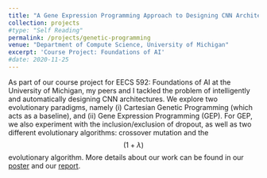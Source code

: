 ```yaml
---
title: "A Gene Expression Programming Approach to Designing CNN Architectures"
collection: projects
#type: "Self Reading"
permalink: /projects/genetic-programming
venue: "Department of Compute Science, University of Michigan"
excerpt: 'Course Project: Foundations of AI'
#date: 2020-11-25
---
```


As part of our course project for EECS 592: Foundations of AI at the University of Michigan, my peers and I tackled the problem of intelligently and automatically designing CNN architectures. We explore two evolutionary paradigms, namely (i) Cartesian Genetic Programming (which acts as a baseline), and (ii) Gene Expression Programming (GEP). For GEP, we also experiment with the inclusion/exclusion of dropout, as well as two different evolutionary algorithms: crossover mutation and the $$(1+\lambda)$$ evolutionary algorithm. More details about our work can be found in our [poster](https://ishankapnadak.github.io/files/genetic-programming-poster.pdf) and our [report](https://ishankapnadak.github.io/files/genetic-programming-report.pdf).